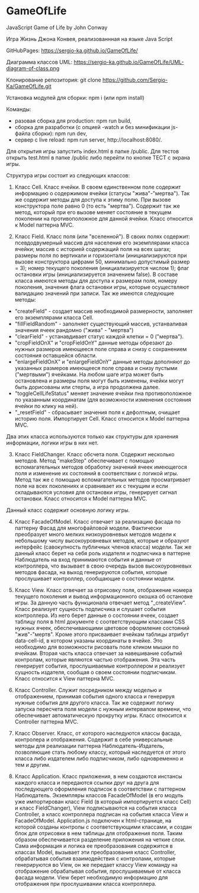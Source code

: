 # GameOfLife
JavaScript Game of Life by John Conway

Игра Жизнь Джона Конвея, реализованнная на языке Java Script

GitHubPages: https://sergio-ka.github.io/GameOfLife/

Диаграмма классов UML: https://sergio-ka.github.io/GameOfLife/UML-diagram-of-class.png

Клонирование репозитория:
git clone https://github.com/Sergio-Ka/GameOfLife.git

Установка модулей для сборки:
npm i (или npm install)

Команды:
- разовая сборка для production: npm run build,
- сборка для разработки (с опцией -watch и без минификации js-файла сборки): npm run dev,
- сервер с live reload: npm run server, http://localhost:8080/.

Для открытия игры запустить index.html в папке /public. Для тестов открыть test.html в папке /public либо перейти по кнопке ТЕСТ с экрана игры.

Структура игры состоит из следующих классов:

1. Класс Cell. Класс ячейки. В своем единственном поле содержит информацию о содержимом ячейки (статусы "жива"-"мертва"). Так же содержит методы для доступа к этиму полю. При вызове конструктора поле равно 0 (то есть "мертва"). Содержит так же метод, который при его вызове меняет состояние в текущем поколении на противоположное для данной ячейки. Класс относится к Model паттерна MVC.

2. Класс Field. Класс поля (или "вселенной"). В своих полях содержит: псевдодвумерный массив для населения его экземплярами класса ячейки; массив с историей содержащий поля на всех шагах; размеры поля по вертикали и горизонтали (инициализируются при вызове конструктора цифрами 50, минимально допустимый размер = 3); номер текущего поколения (инициализируется числом 1); флаг остановки игры (инициализируется значением false). В составе класса имеются методы для доступа к размерам поля, номеру поколения, значения флага остановки игры, которые осуществляют валидацию значений при записи. Так же имеются следующие методы:
+ "createField" - создает массив необходимой размерности, заполняет его экземплярами класса Cell.
+ "fillFieldRandom" - заполняет существующий массив, устанваливая значения ячеек рандомно ("жива" - "мертва")
+ "clearField" - устанавдивает статус каждой клетки = 0 ("мертва").
+ "cropFieldOnX" и "cropFieldOnY" данные методы обрезают до нужных размеров имеющееся поле справа и снизу с сохранением состояния оставшейся области.
+ "enlargeFieldOnX" и "enlargeFieldOnY" данные методы дополняют до указанных размеров имеющееся поле справа и снизу пустыми ("мертвыми") ячейками. На любом шаге игра может быть остановлена и размеры поля могут быть изменены, ячейки могут быть дорисованы или стерты, а игра продолжена далее.
+ "toggleCellLifeStatus" меняет значение ячейки пна противоположное по указанным координатам (для возможности изменения состояния ячейки по клику на ней).
+ "_resetField" - сбрасывает значения поля к дефолтным, очищает историю поля.
Импортирует Cell. Класс относится к Model паттерна MVC.

Два этих класса используются только как структуры для хранения информации, логики игры в них нет.

3. Класс FieldChanger. Класс обсчета поля. Содержит несколько методов. Метод "makeStep" обеспечивает с помощью вспомагательных методов обработку значений ячеек имеющегося поля и изменение их состояний в соответствии с логикой игры. Метод  так же с помощью вспомагательных методов просматривает поле на всех поколениях и сравнивает их с текущим и если складываются условия для остановки игры, генерирует сигнал остановки. Класс относится к Model паттерна MVC.

Данный класс содержит основную логику игры.

4. Класс FacadeOfModel. Класс отвечает за реализацию фасада по паттерну Фасад для многофайловой модели. Фактически преобразует много мелких низкоуровневых методов модели к небольшому числу высокоуровневых методов, которые и образуют интерфейс (савокупность публичных членов класса) модели. Так же данный класс берет на себя роль издателя и подписчика в паттерне Наблюдатель на вход принимаются события и данные от контроллера, что вызывает в свою очередь вызов высокоуровневых методов фасада, на выход генерируются события, которые прослушивает контроллер, сообщающие о состоянии модели.

5. Класс View. Класс отвечает за отрисовку поля, отображение номера текущего поколения и вывод информационного окошка об остановке игры. За данную часть функционала отвечает метод "_createView". Класс реализует сущность подписчика и слушает события контроллера. Из него берет данные о состоянии ячеек, создает таблицу поля в html документе с соответствующим классами CSS нужных ячеек, обеспечивающими цветовое оформление состояний "жив"-"мертв". Кроме этого присваивает ячейкам таблицы атрибут data-cell-id, в котором указаны координаты в ячейке. Это необходимо для возможности рисовать поле кликом мышки по ячейкам. Вторая часть класса отвечает за навешивание событий контролам, которые являются частью отображения. Эта часть генерирует события, прослушиваемые контроллером и реализует сущность издателя, сообщая о своем состоянии подписчикам. Класс относится к View паттерна MVC.

6. Класс Controller. Служит посредником между моделью и отображением, принимая события одного класса и генерируя нужные события для другого класса. Так же содержит логику запуска пересчета поля модели с нужным интервалом времени, что обеспечивает автоматическую прокрутку игры.
Класс относится к Controller паттерна MVC.

7. Класс Observer. Класс, от которого наследуются классы фасада, контролера и отображения. Содержит в себе универсальные методы для реализации паттерна Наблюдатель-Издатель, позволяющие стать любому классу, который наследуется от этого класса либо издателем либо подписчиком, либо одновременно и тем и другим.

8. Класс Application. Класс приложения, в нем создаются инстансы каждого класса и передаются ссылки друг на друга для последующего оформления подписок в соответствии с паттерном Наблюдатель. Экземпляры классов FacadeOfModel (в его модуль уже импортирован класс Field (в который импортируется класс Cell) и класс FieldChanger), View подписываются на события класса Controller, а класс контроллера подписан на события класса View и FacadeOfModel. Application.js подключен к html-странице, на которой созданы контролы с соответствующими классами, и создан блок для отрисовки в нем таблицы для отображения поля. Таким образом обеспечивается разделение приложения на четкие слои. Сама информация и логика ее преобразования содержится в классах Model, вызывает эти преобразования класс Controller, обрабатывая события взаимодействия с контролами, которые генерируются во View, он же передает классу View команду на отображение обрабатывая события, прослушиваемые от класса фасада модели. View берет необходимую информацию для отображения при прослушивании класса контроллера.